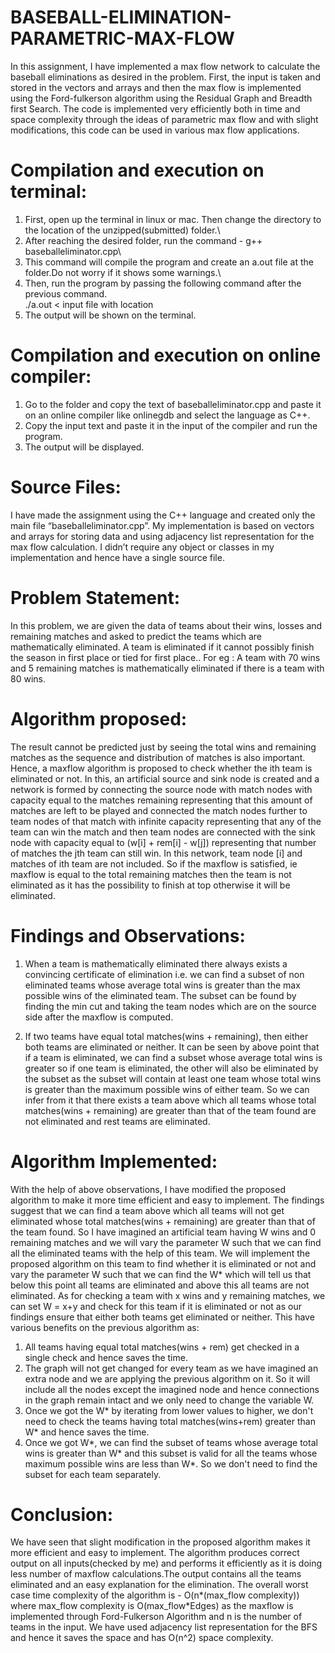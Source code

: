 # BASEBALL-ELIMINATION-PARAMETRIC-MAX-FLOW

In this assignment, I have implemented a max flow network to calculate the baseball eliminations as desired in the problem. First, the input is taken and stored in the vectors and arrays and then the max flow is implemented using the Ford-fulkerson algorithm using the Residual Graph and Breadth first Search. The code is implemented very efficiently both in time and space complexity through the ideas of parametric max flow and with slight modifications, this code can be used in various max flow applications.

# Compilation and execution on terminal:
1. First, open up the terminal in linux or mac. Then change the directory to the location of the unzipped(submitted) folder.\
2. After reaching the desired folder, run the command - g++ baseballeliminator.cpp\
3. This command will compile the program and create an a.out file at the folder.Do not worry if it shows some warnings.\
4. Then, run the program by passing the following command after the previous command.\
./a.out < input file with location
5. The output will be shown on the terminal.

# Compilation and execution on online compiler:
1. Go to the folder and copy the text of baseballeliminator.cpp and paste it on an online compiler like onlinegdb and select the language as C++.
2. Copy the input text and paste it in the input of the compiler and run the program.
3. The output will be displayed.

# Source Files:
I have made the assignment using the C++ language and created only the main file “​baseballeliminator.cpp​”. My implementation is based on vectors and arrays for storing data and using adjacency list representation for the max flow calculation. I didn’t require any object or classes in my implementation and hence have a single source file.

# Problem Statement:
In this problem, we are given the data of teams about their wins, losses and remaining matches and asked to predict the teams which are mathematically eliminated. A team is eliminated if it cannot possibly finish the season in first place or tied for first place.. For eg : A team with 70 wins and 5 remaining matches is mathematically eliminated if there is a team with 80 wins.

# Algorithm proposed:
The result cannot be predicted just by seeing the total wins and remaining matches as the sequence and distribution of matches is also important. Hence, a maxflow algorithm is proposed to check whether the ith team is eliminated or not. In this, an artificial source and sink node is created and a network is formed by connecting the source node with match nodes with capacity equal to the matches remaining representing that this amount of matches are left to be played and connected the match nodes further to team nodes of that match with infinite capacity representing that any of the team can win the match and then team nodes are connected with the sink node with capacity equal to (w[i] + rem[i] - w[j]) representing that number of matches the jth team can still win. In this network, team node [i] and matches of ith team are not included. So if the maxflow is satisfied, ie maxflow is equal to the total remaining matches then the team is not eliminated as it has the possibility to finish at top otherwise it will be eliminated.

# Findings and Observations:
1. When a team is mathematically eliminated there always exists a convincing certificate of elimination i.e. we can find a subset of non eliminated teams whose average total wins is greater than the max possible wins of the eliminated team. The subset can be found by finding the min cut and taking the team nodes which are on the source side after the maxflow is computed.

2. If two teams have equal total matches(wins + remaining), then either both teams are eliminated or neither. It can be seen by above point that if a team is
eliminated, we can find a subset whose average total wins is greater so if one team is eliminated, the other will also be eliminated by the subset as the subset will contain at least one team whose total wins is greater than the maximum possible wins of either team. So we can infer from it that there exists a team above which all teams whose total matches(wins + remaining) are greater than that of the team found are not eliminated and rest teams are eliminated.

# Algorithm Implemented:
With the help of above observations, I have modified the proposed algorithm to make it more time efficient and easy to implement. The findings suggest that we can find a team above which all teams will not get eliminated whose total matches(wins + remaining) are greater than that of the team found. So I have imagined an artificial team having W wins and 0 remaining matches and we will vary the parameter W such that we can find all the eliminated teams with the help of this team. We will implement the proposed algorithm on this team to find whether it is eliminated or not and vary the parameter W such that we can find the W* which will tell us that below this point all teams are eliminated and above this all teams are not eliminated. As for checking a team with x wins and y remaining matches, we can set W = x+y and check for this team if it is eliminated or not as our findings ensure that either both teams get eliminated or neither. This have various benefits on the previous algorithm as:

1. All teams having equal total matches(wins + rem) get checked in a single check and hence saves the time.
2. The graph will not get changed for every team as we have imagined an extra node and we are applying the previous algorithm on it. So it will include all the nodes except the imagined node and hence connections in the graph remain intact and we only need to change the variable W.
3. Once we got the W* by iterating from lower values to higher, we don't need to check the teams having total matches(wins+rem) greater than W* and hence saves the time.
4. Once we got W*, we can find the subset of teams whose average total wins is greater than W* and this subset is valid for all the teams whose maximum possible wins are less than W*. So we don't need to find the subset for each team separately.

# Conclusion:
We have seen that slight modification in the proposed algorithm makes it more efficient and easy to implement. The algorithm produces correct output on all inputs(checked by me) and performs it efficiently as it is doing less number of maxflow calculations.The output contains all the teams eliminated and an easy explanation for the elimination. The overall worst case time complexity of the algorithm is - ​O(n*(max_flow complexity))​ where ​max_flow complexity is​ O(max_flow*Edges)​ as the maxflow is implemented through ​Ford-Fulkerson Algorithm​ and ​n is the number of teams in the input​. We have used adjacency list representation for the BFS and hence it saves the space and has ​O(n^2)​ space complexity.
